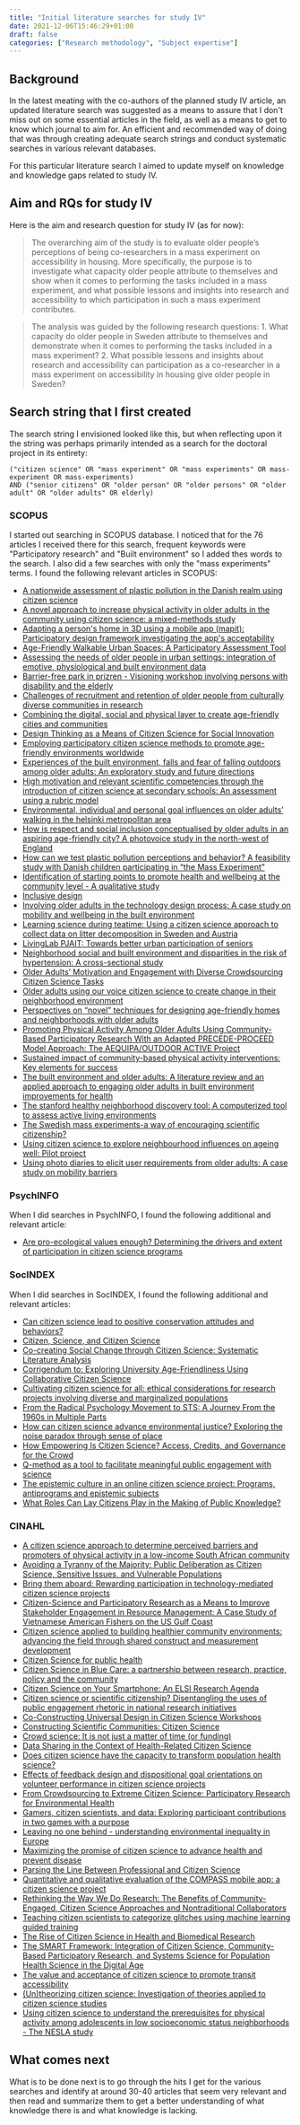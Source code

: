 ```yaml
---
title: "Initial literature searches for study IV"
date: 2021-12-06T15:46:29+01:00
draft: false
categories: ["Research methodology", "Subject expertise"]
---
```


## Background 
In the latest meating with the co-authors of the planned study IV article, an updated literature search was suggested as a means to assure that I don't miss out on some essential articles in the field, as well as a means to get to know which journal to aim for. An efficient and recommended way of doing that was through creating adequate search strings and conduct systematic searches in various relevant databases. 

For this particular literature search I aimed to update myself on knowledge and knowledge gaps related to study IV. 

## Aim and RQs for study IV
Here is the aim and research question for study IV (as for now): 

> The overarching aim of the study is to evaluate older people’s perceptions of being co-researchers in a mass experiment on accessibility in housing. More specifically, the purpose is to investigate what capacity older people attribute to themselves and show when it comes to performing the tasks included in a mass experiment, and what possible lessons and insights into research and accessibility to which participation in such a mass experiment contributes. 

> The analysis was guided by the following research questions: 1. What capacity do older people in Sweden attribute to themselves and demonstrate when it comes to performing the tasks included in a mass experiment? 2. What possible lessons and insights about research and accessibility can participation as a co-researcher in a mass experiment on accessibility in housing give older people in Sweden?

## Search string that I first created
The search string I envisioned looked like this, but when reflecting upon it the string was perhaps primarily intended as a search for the doctoral project in its entirety:

````
("citizen science" OR "mass experiment" OR "mass experiments" OR mass-experiment OR mass-experiments)
AND ("senior citizens" OR "older person" OR "older persons" OR "older adult" OR "older adults" OR elderly)

````

### SCOPUS

I started out searching in SCOPUS database.  I noticed that for the 76 articles I received there for this search, frequent keywords were "Participatory research" and "Built environment" so I added thes words to the search. I also did a few searches with only the "mass experiments" terms. I found the following relevant articles in SCOPUS:

* [A nationwide assessment of plastic pollution in the Danish realm using citizen science](https://doi.org/10.1038/s41598-020-74768-5)
* [A novel approach to increase physical activity in older adults in the community using citizen science: a mixed-methods study](https://doi.org/10.1007/s00038-019-01230-3)
* [Adapting a person's home in 3D using a mobile app (mapit): Participatory design framework investigating the app's acceptability](https://doi.org/10.2196/24669)
* [Age-Friendly Walkable Urban Spaces: A Participatory Assessment Tool](https://doi.org/10.1080/02763893.2016.1224791)
* [Assessing the needs of older people in urban settings: integration of emotive, physiological and built environment data](https://doi.org/10.1002/geo2.37)
* [Barrier-free park in prizren - Visioning workshop involving persons with disability and the elderly](https://doi.org/10.1556/606.2018.13.2.23)
* [Challenges of recruitment and retention of older people from culturally diverse communities in research](https://doi.org/10.1017/S0144686X07006976)
* [Combining the digital, social and physical layer to create age-friendly cities and communities](https://doi.org/10.3390/ijerph18010325)
* [Design Thinking as a Means of Citizen Science for Social Innovation](https://doi.org/10.3389/fsoc.2021.629808)
* [Employing participatory citizen science methods to promote age-friendly environments worldwide](https://doi.org/10.3390/ijerph17051541)
* [Experiences of the built environment, falls and fear of falling outdoors among older adults: An exploratory study and future directions](https://doi.org/10.3390/ijerph17041224)
* [High motivation and relevant scientific competencies through the introduction of citizen science at secondary schools: An assessment using a rubric model](https://doi.org/10.4324/9781315458618)
* [Environmental, individual and personal goal influences on older adults’ walking in the helsinki metropolitan area](https://doi.org/10.3390/ijerph16010058)
* [How is respect and social inclusion conceptualised by older adults in an aspiring age-friendly city? A photovoice study in the north-west of England](https://doi.org/10.3390/ijerph17249246)
* [How can we test plastic pollution perceptions and behavior? A feasibility study with Danish children participating in “the Mass Experiment”](https://doi.org/10.1016/j.scitotenv.2021.150914)
* [Identification of starting points to promote health and wellbeing at the community level - A qualitative study](https://doi.org/10.1186/s12889-019-6425-x)
* [Inclusive design](https://doi.org/10.1007/978-3-319-31967-4_6)
* [Involving older adults in the technology design process: A case study on mobility and wellbeing in the built environment](https://doi.org/10.3233/978-1-61499-684-2-615)
* [Learning science during teatime: Using a citizen science approach to collect data on litter decomposition in Sweden and Austria](https://doi.org/10.3390/su12187745)
* [LivingLab PJAIT: Towards better urban participation of seniors](https://doi.org/10.1145/3106426.3109040)
* [Neighborhood social and built environment and disparities in the risk of hypertension: A cross-sectional study](https://doi.org/10.3390/ijerph17207696)
* [Older Adults’ Motivation and Engagement with Diverse Crowdsourcing Citizen Science Tasks](https://doi.org/10.1007/978-3-030-85616-8_7)
* [Older adults using our voice citizen science to create change in their neighborhood environment](https://doi.org/10.3390/ijerph15122685)
* [Perspectives on “novel” techniques for designing age-friendly homes and neighborhoods with older adults](https://doi.org/10.3390/ijerph17051800)
* [Promoting Physical Activity Among Older Adults Using Community-Based Participatory Research With an Adapted PRECEDE-PROCEED Model Approach: The AEQUIPA/OUTDOOR ACTIVE Project](https://doi.org/10.1177/0890117120974876)
* [Sustained impact of community-based physical activity interventions: Key elements for success](https://doi.org/10.1186/1471-2458-13-892)
* [The built environment and older adults: A literature review and an applied approach to engaging older adults in built environment improvements for health](https://doi.org/10.1111/opn.12171)
* [The stanford healthy neighborhood discovery tool: A computerized tool to assess active living environments](https://doi.org/10.1016/j.amepre.2012.11.028)
* [The Swedish mass experiments-a way of encouraging scientific citizenship?](https://doi.org/10.22323/2.15010401)
* [Using citizen science to explore neighbourhood influences on ageing well: Pilot project](https://doi.org/10.3390/healthcare7040126)
* [Using photo diaries to elicit user requirements from older adults: A case study on mobility barriers](https://doi.org/10.1007/978-3-319-22701-6_11)


### PsychINFO

When I did searches in PsychINFO, I found the following additional and relevant article:

* [Are pro-ecological values enough? Determining the drivers and extent of participation in citizen science programs](https://doi.org/10.1080/10871209.2019.1641857)

### SocINDEX

When I did searches in SocINDEX, I found the following additional and relevant articles:

* [Can citizen science lead to positive conservation attitudes and behaviors?](https://www.jstor.org/stable/24707571)
* [Citizen, Science, and Citizen Science](https://doi.org/10.1215/18752160-7542643)
* [Co-creating Social Change through Citizen Science: Systematic Literature Analysis](https://doi.org/10.6001/fil-soc.v32i2.4416)
* [Corrigendum to: Exploring University Age-Friendliness Using Collaborative Citizen Science](https://doi.org/10.1093/geront/gnaa124)
* [Cultivating citizen science for all: ethical considerations for research projects involving diverse and marginalized populations](https://doi.org/10.1080/13645579.2019.1704355)
* [From the Radical Psychology Movement to STS: A Journey From the 1960s in Multiple Parts](https://doi.org/10.1080/09505431.2020.1819223)
* [How can citizen science advance environmental justice? Exploring the noise paradox through sense of place](https://doi.org/10.1080/23748834.2020.1721222)
* [How Empowering Is Citizen Science? Access, Credits, and Governance for the Crowd](https://doi.org/10.1215/18752160-7497711) 
* [Q-method as a tool to facilitate meaningful public engagement with science](https://doi.org/10.1108/QRJ-01-2019-0005) 
* [The epistemic culture in an online citizen science project: Programs, antiprograms and epistemic subjects](https://doi.org/10.1177/0306312718778806) 
* [What Roles Can Lay Citizens Play in the Making of Public Knowledge?](https://doi.org/10.1215/18752160-7542785) 

### CINAHL

* [A citizen science approach to determine perceived barriers and promoters of physical activity in a low-income South African community](https://doi.org/10.1080/17441692.2020.1712449)
* [Avoiding a Tyranny of the Majority: Public Deliberation as Citizen Science, Sensitive Issues, and Vulnerable Populations](https://doi.org/10.1080/15265161.2019.1619870)
* [Bring them aboard: Rewarding participation in technology-mediated citizen science projects](https://doi.org/10.1016/j.chb.2018.08.017)
* [Citizen-Science and Participatory Research as a Means to Improve Stakeholder Engagement in Resource Management: A Case Study of Vietnamese American Fishers on the US Gulf Coast](https://doi.org/10.1007/s00267-019-01223-1)
* [Citizen science applied to building healthier community environments: advancing the field through shared construct and measurement development](https://doi.org/10.1186/s12966-017-0588-6)
* [Citizen Science for public health](https://doi.org/0.1093/heapro/daw086)
* [Citizen Science in Blue Care: a partnership between research, practice, policy and the community](https://doi.org/10.5334/ijic.s3432 )
* [Citizen Science on Your Smartphone: An ELSI Research Agenda](https://doi.org/10.1111/jlme.12327)
* [Citizen science or scientific citizenship? Disentangling the uses of public engagement rhetoric in national research initiatives](https://doi.org/10.1186/s12910-016-0117-1)
* [Co-Constructing Universal Design in Citizen Science Workshops](https://doi.org/10.3233/978-1-61499-923-2-214)
* [Constructing Scientific Communities: Citizen Science](https://doi.org/10.1016/S0140-6736(15)61150-3)
* [Crowd science: It is not just a matter of time (or funding)](https://doi.org/10.1002/asi.23316)
* [Data Sharing in the Context of Health-Related Citizen Science](https://doi.org/10.1177/1073110520917044)
* [Does citizen science have the capacity to transform population health science?](https://doi.org/10.1080/09581596.2017.1395393 )
* [Effects of feedback design and dispositional goal orientations on volunteer performance in citizen science projects](https://doi.org/10.1016/j.chb.2020.106266)
* [From Crowdsourcing to Extreme Citizen Science: Participatory Research for Environmental Health](https://doi.org/10.1146/annurev-publhealth-040617-013702)
* [Gamers, citizen scientists, and data: Exploring participant contributions in two games with a purpose](https://doi.org/10.1016/j.chb.2016.11.035 )
* [Leaving no one behind - understanding environmental inequality in Europe](https://doi.org/10.1186/s12940-020-00600-2)
* [Maximizing the promise of citizen science to advance health and prevent disease](https://doi.org/10.1016/j.ypmed.2018.12.016)
* [Parsing the Line Between Professional and Citizen Science](https://doi.org/10.1080/15265161.2019.1619878)
* [Quantitative and qualitative evaluation of the COMPASS mobile app: a citizen science project](https://doi.org/10.1080/17538157.2021.1902332)
* [Rethinking the Way We Do Research: The Benefits of Community-Engaged, Citizen Science Approaches and Nontraditional Collaborators](https://doi.org/10.1111/acer.13492)
* [Teaching citizen scientists to categorize glitches using machine learning guided training](https://doi.org/10.1016/j.chb.2019.106198)
* [The Rise of Citizen Science in Health and Biomedical Research](https://doi.org/10.1080/15265161.2019.1619859)
* [The SMART Framework: Integration of Citizen Science, Community-Based Participatory Research, and Systems Science for Population Health Science in the Digital Age](https://doi.org/10.2196/14056 )
* [The value and acceptance of citizen science to promote transit accessibility](https://doi.org/10.3233/TAD-2010-0280)
* [(Un)theorizing citizen science: Investigation of theories applied to citizen science studies](https://doi.org/10.1002/asi.24308)
* [Using citizen science to understand the prerequisites for physical activity among adolescents in low socioeconomic status neighborhoods - The NESLA study](https://doi.org/10.1016/j.healthplace.2020.102387 )

## What comes next
What is to be done next is to go through the hits I get for the various searches and identify at around 30-40 articles that seem very relevant and then read and summarize them to get a better understanding of what knowledge there is and what knowledge is lacking.
